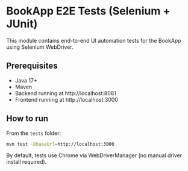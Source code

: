 # BookApp E2E Tests (Selenium + JUnit)

This module contains end-to-end UI automation tests for the BookApp using Selenium WebDriver.

## Prerequisites
- Java 17+
- Maven
- Backend running at http://localhost:8081
- Frontend running at http://localhost:3000

## How to run

From the `tests` folder:
```bash
mvn test -DbaseUrl=http://localhost:3000
```

By default, tests use Chrome via WebDriverManager (no manual driver install required). 